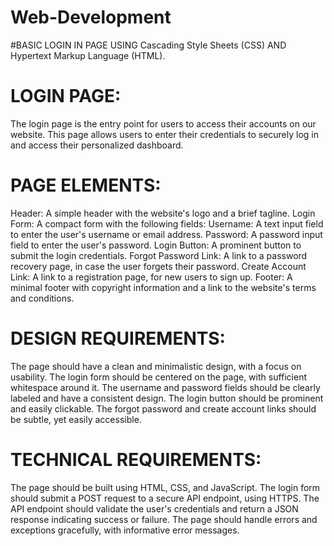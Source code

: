 # Web-Development
#BASIC LOGIN IN PAGE USING Cascading Style Sheets (CSS) AND Hypertext Markup Language (HTML).


# LOGIN PAGE:   
The login page is the entry point for users to access their accounts on our website. This page allows users to enter their credentials to securely log in and access their personalized dashboard.


# PAGE ELEMENTS:

Header: A simple header with the website's logo and a brief tagline.
Login Form: A compact form with the following fields:
Username: A text input field to enter the user's username or email address.
Password: A password input field to enter the user's password.
Login Button: A prominent button to submit the login credentials.
Forgot Password Link: A link to a password recovery page, in case the user forgets their password.
Create Account Link: A link to a registration page, for new users to sign up.
Footer: A minimal footer with copyright information and a link to the website's terms and conditions.


# DESIGN REQUIREMENTS:

The page should have a clean and minimalistic design, with a focus on usability.
The login form should be centered on the page, with sufficient whitespace around it.
The username and password fields should be clearly labeled and have a consistent design.
The login button should be prominent and easily clickable.
The forgot password and create account links should be subtle, yet easily accessible.


# TECHNICAL REQUIREMENTS:

The page should be built using HTML, CSS, and JavaScript.
The login form should submit a POST request to a secure API endpoint, using HTTPS.
The API endpoint should validate the user's credentials and return a JSON response indicating success or failure.
The page should handle errors and exceptions gracefully, with informative error messages.
